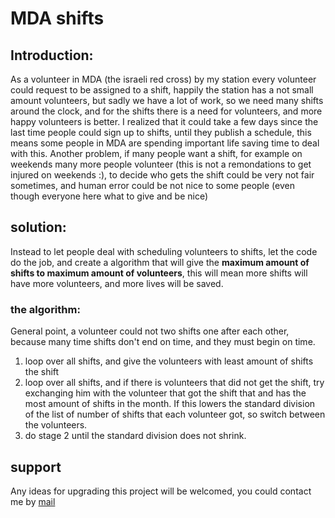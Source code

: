 # MDA shifts           
## Introduction: 
As a volunteer in MDA (the israeli red cross) by my station every volunteer could request to be assigned to a shift, happily the station has a not small amount volunteers, but sadly we have a lot of work, so we need many shifts around the clock, and for the shifts there is a need for volunteers, and more happy volunteers is better. I realized that it could take a few days since the last time people could sign up to shifts, until they publish a schedule, this means some people in MDA are spending important life saving time to deal with this.
Another problem, if many people want a shift, for example on weekends many more people volunteer (this is not a remondations to get injured on weekends :), to decide who gets the shift could be very not fair sometimes, and human error could be not nice to some people (even though everyone here what to give and be nice)
## solution:
Instead to let people deal with scheduling volunteers to shifts, let the code do the job, and create a algorithm that will give the **maximum amount of shifts to maximum amount of volunteers**, this will mean more shifts will have more volunteers, and more lives will be saved.        
### the algorithm:
General point, a volunteer could not two shifts one after each other, because many time shifts don't end on time, and they must begin on time.
1) loop over all shifts, and give the volunteers with least amount of shifts the shift
2) loop over all shifts, and if there is volunteers that did not get the shift, try exchanging him with the volunteer that got the shift that and has the most amount of shifts in the month. If this lowers the standard division of the list of number of shifts that each volunteer got, so switch between the volunteers.
3) do stage 2 until the standard division does not shrink.
## support
Any ideas for upgrading this project will be welcomed, you could contact me by [mail](mailto:yalovbader@gmail.com)  
